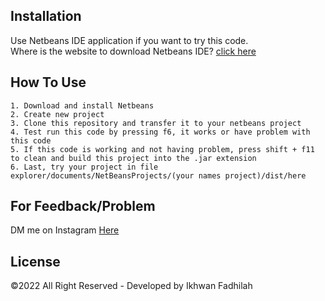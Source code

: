 ## Installation

Use Netbeans IDE application if you want to try this code.\
Where is the website to download Netbeans IDE? [click here](https://netbeans-ide.informer.com/download/#downloading)

## How To Use
    1. Download and install Netbeans
    2. Create new project
    3. Clone this repository and transfer it to your netbeans project
    4. Test run this code by pressing f6, it works or have problem with this code
    5. If this code is working and not having problem, press shift + f11 to clean and build this project into the .jar extension
    6. Last, try your project in file explorer/documents/NetBeansProjects/(your names project)/dist/here

## For Feedback/Problem

DM me on Instagram [Here](https://www.instagram.com/dooo_dott/)

## License

©2022 All Right Reserved - Developed by Ikhwan Fadhilah
